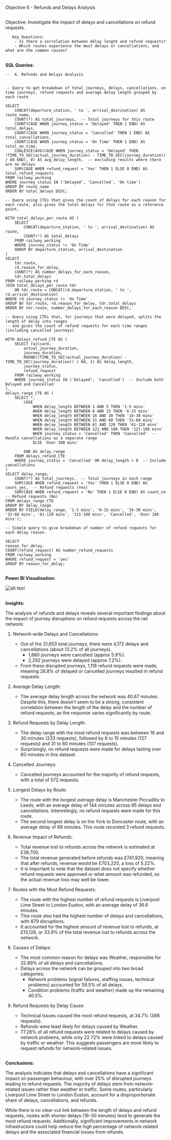 Objective 6 - Refunds and Delays Analysis
##
Objective: Investigate the impact of delays and cancellations on refund requests.

       Key Questions:
        - Is there a correlation between delay length and refund requests?
        - Which routes experience the most delays or cancellations, and what are the common causes?

##
**SQL Queries:** 


```
--  6. Refunds and Delays Analysis


-- Query to get breakdown of total journeys, delays, cancellations, on time journeys, refund requests and average delay length grouped by each route

SELECT
	CONCAT(departure_station, ' to ', arrival_destination) AS route_name,
	COUNT(*) AS total_journeys,  -- Total journeys for this route
	COUNT(CASE WHEN journey_status = 'Delayed' THEN 1 END) AS total_delays,
	COUNT(CASE WHEN journey_status = 'Cancelled' THEN 1 END) AS total_cancellations,
	COUNT(CASE WHEN journey_status = 'On Time' THEN 1 END) AS total_on_time,
	COALESCE(AVG(CASE WHEN journey_status = 'Delayed' THEN (TIME_TO_SEC(actual_journey_duration) - TIME_TO_SEC(journey_duration)) / 60 END), 0) AS avg_delay_length,  -- excluding results where there are no delays
	SUM(CASE WHEN refund_request = 'Yes' THEN 1 ELSE 0 END) AS total_refund_requests
FROM railway_working
WHERE journey_status IN ('Delayed', 'Cancelled', 'On time')
GROUP BY route_name
ORDER BY total_delays DESC;
```

```
-- Query using CTEs that gives the count of delays for each reason for each route, also gives the total delays for that route as a reference point.

WITH total_delays_per_route AS (
	SELECT
    	CONCAT(departure_station, ' to ', arrival_destination) AS route,
    	COUNT(*) AS total_delays
	FROM railway_working
	WHERE journey_status != 'On Time'
	GROUP BY departure_station, arrival_destination
)
SELECT
	tdr.route,
	rd.reason_for_delay,
	COUNT(*) AS number_delays_for_each_reason,
	tdr.total_delays
FROM railway_working rd
JOIN total_delays_per_route tdr
	ON tdr.route = CONCAT(rd.departure_station, ' to ', rd.arrival_destination)
WHERE rd.journey_status != 'On Time'
GROUP BY tdr.route, rd.reason_for_delay, tdr.total_delays
ORDER BY tdr.route, number_delays_for_each_reason DESC;
```

```
-- Query using CTEs that, for journeys that were delayed, splits the length of delay into ranges
-- and gives the count of refund requests for each time ranges (including cancelled journeys)

WITH delays_refund_CTE AS (
	SELECT railcard,
    	actual_journey_duration,
    	journey_duration,
    	ROUND((TIME_TO_SEC(actual_journey_duration) - TIME_TO_SEC(journey_duration)) / 60, 2) AS delay_length,
    	journey_status,
    	refund_request
	FROM railway_working
	WHERE journey_status IN ('Delayed', 'Cancelled')  -- Include both Delayed and Cancelled
),
delays_range_CTE AS (
	SELECT *,
    	CASE
        	WHEN delay_length BETWEEN 1 AND 5 THEN '1-5 mins'
        	WHEN delay_length BETWEEN 6 AND 15 THEN '6-15 mins'
        	WHEN delay_length BETWEEN 16 AND 30 THEN '16-30 mins'
        	WHEN delay_length BETWEEN 31 AND 60 THEN '31-60 mins'
        	WHEN delay_length BETWEEN 61 AND 120 THEN '61-120 mins'
        	WHEN delay_length BETWEEN 121 AND 180 THEN '121-180 mins'
        	WHEN journey_status = 'Cancelled' THEN 'Cancelled'  -- Handle cancellations as a separate range
        	ELSE 'Over 180 mins'
       	 
    	END AS delay_range
	FROM delays_refund_CTE
	WHERE journey_status = 'Cancelled' OR delay_length > 0  -- Include cancellations
)
SELECT delay_range,
	COUNT(*) AS total_journeys,  -- Total journeys in each range
	SUM(CASE WHEN refund_request = 'Yes' THEN 1 ELSE 0 END) AS count_yes,  -- Refund requests (Yes)
	SUM(CASE WHEN refund_request = 'No' THEN 1 ELSE 0 END) AS count_no  -- Refund requests (No)
FROM delays_range_CTE
GROUP BY delay_range
ORDER BY FIELD(delay_range, '1-5 mins', '6-15 mins', '16-30 mins', '31-60 mins', '61-120 mins', '121-180 mins', 'Cancelled', 'Over 180 mins');
```


```
-- Simple query to give breakdown of number of refund requests for each delay reason.

SELECT
reason_for_delay,
COUNT(refund_request) AS number_refund_requests
FROM railway_working
WHERE refund_request = 'yes'
GROUP BY reason_for_delay;
```


##
**Power BI Visualisation:**

![alt text](https://github.com/tomredfern24/UK-Rail-Ticket-Sales-Analysis-SQL-PowerBI/blob/main/Visualisations/6.%20Refund%20and%20Delay%20Analysis.png)
##

**Insights:**

The analysis of refunds and delays reveals several important findings about the impact of journey disruptions on refund requests across the rail network:

1. Network-wide Delays and Cancellations:

	- Out of the 31,653 total journeys, there were 4,172 delays and cancellations (about 13.2% of all journeys).
		- 1,880 journeys were cancelled (approx 5.9%).
		- 2,292 journeys were delayed (approx 7.2%).
	- From these disrupted journeys, 1,118 refund requests were made, meaning 26.8% of delayed or cancelled journeys resulted in refund requests.

2. Average Delay Length:

	- The average delay length across the network was 40.67 minutes. Despite this, there doesn’t seem to be a strong, consistent correlation between the length of the delay and the number of refund requests, as the response varies significantly by route.

3. Refund Requests by Delay Length:
  
	- The delay range with the most refund requests was between 16 and 30 minutes (233 requests), followed by 6 to 15 minutes (127 requests) and 31 to 60 minutes (107 requests).
	- Surprisingly, no refund requests were made for delays lasting over 60 minutes in this dataset.

4. Cancelled Journeys:
  
	- Cancelled journeys accounted for the majority of refund requests, with a total of 572 requests.

5. Longest Delays by Route:
  
	- The route with the longest average delay is Manchester Piccadilly to Leeds, with an average delay of 144 minutes across 65 delays and cancellations. Interestingly, no refund requests were made for this route.
	- The second longest delay is on the York to Doncaster route, with an average delay of 69 minutes. This route recorded 3 refund requests.

6. Revenue Impact of Refunds:

	- Total revenue lost to refunds across the network is estimated at £38,700.
 	- The total revenue generated before refunds was £741,920, meaning that after refunds, revenue would be £703,220, a loss of 5.22%.
	- It is important to note that the dataset does not specify whether refund requests were approved or what amount was refunded, so the actual revenue loss may well be lower.

7. Routes with the Most Refund Requests:
  
	- The route with the highest number of refund requests is Liverpool Lime Street to London Euston, with an average delay of 36.6 minutes.
 	- This route also had the highest number of delays and cancellations, with 879 disruptions.
	- It accounted for the highest amount of revenue lost to refunds, at £13,126, or 33.9% of the total revenue lost to refunds across the network.

8. Causes of Delays:
  
	- The most common reason for delays was Weather, responsible for 32.89% of all delays and cancellations.
	- Delays across the network can be grouped into two broad categories:
		- Network problems (signal failures, staffing issues, technical problems) accounted for 59.5% of all delays.
		- Condition problems (traffic and weather) made up the remaining 40.5%.

9. Refund Requests by Delay Cause:

	- Technical Issues caused the most refund requests, at 34.7% (388 requests).
	- Refunds were least likely for delays caused by Weather.
	- 77.28% of all refund requests were related to delays caused by network problems, while only 22.72% were linked to delays caused by traffic or weather. This suggests passengers are more likely to request refunds for network-related issues.


##
**Conclusions:**

The analysis indicates that delays and cancellations have a significant impact on passenger behaviour, with over 25% of disrupted journeys leading to refund requests. The majority of delays stem from network-related issues rather than weather or traffic. Some routes, particularly Liverpool Lime Street to London Euston, account for a disproportionate share of delays, cancellations, and refunds.

While there is no clear-cut link between the length of delays and refund requests, routes with shorter delays (16–30 minutes) tend to generate the most refund requests. Additionally, significant improvements in network infrastructure could help reduce the high percentage of network-related delays and the associated financial losses from refunds.

